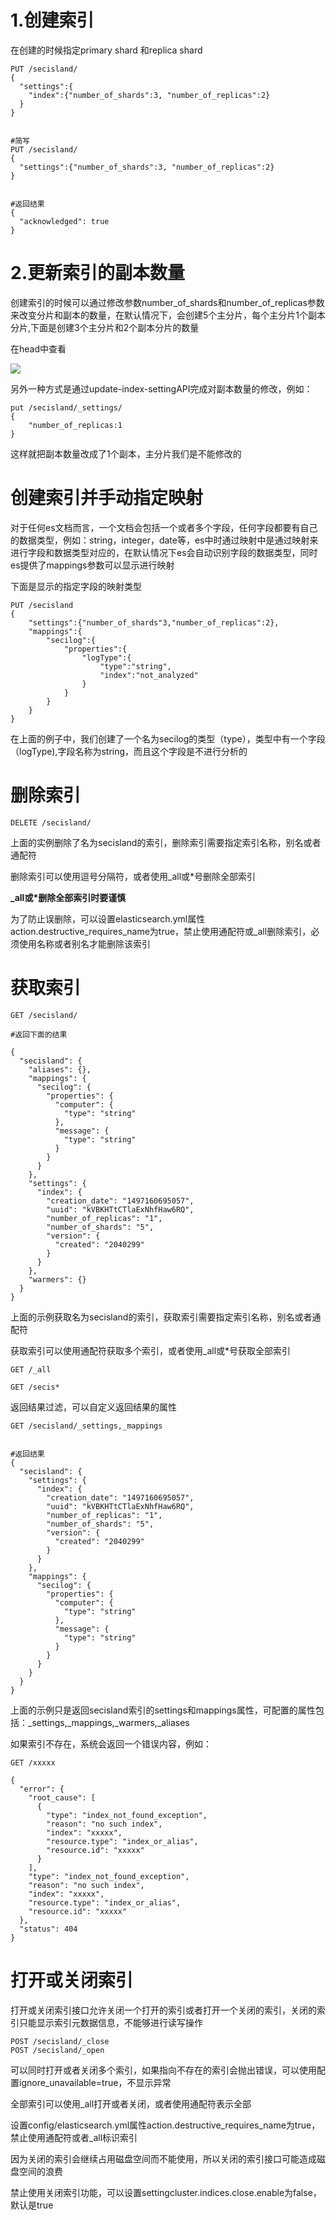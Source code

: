 # 1.创建索引

在创建的时候指定primary shard 和replica shard

```
PUT /secisland/
{
  "settings":{
    "index":{"number_of_shards":3, "number_of_replicas":2} 
  }
}


#简写
PUT /secisland/
{
  "settings":{"number_of_shards":3, "number_of_replicas":2}
}


#返回结果
{
  "acknowledged": true
}
```


# 2.更新索引的副本数量

创建索引的时候可以通过修改参数number_of_shards和number_of_replicas参数来改变分片和副本的数量，在默认情况下，会创建5个主分片，每个主分片1个副本分片,下面是创建3个主分片和2个副本分片的数量

在head中查看

![](/images/es/number_shard_replicas.jpg)


另外一种方式是通过update-index-settingAPI完成对副本数量的修改，例如：
```
put /secisland/_settings/
{
	"number_of_replicas:1
}
```
这样就把副本数量改成了1个副本，主分片我们是不能修改的

# 创建索引并手动指定映射

对于任何es文档而言，一个文档会包括一个或者多个字段，任何字段都要有自己的数据类型，例如：string，integer，date等，es中时通过映射中是通过映射来进行字段和数据类型对应的，在默认情况下es会自动识别字段的数据类型，同时es提供了mappings参数可以显示进行映射

下面是显示的指定字段的映射类型

```
PUT /secisland
{
	"settings":{"number_of_shards"3,"number_of_replicas":2},
	"mappings":{
		"secilog":{
			"properties":{
				"logType":{
					"type":"string",
					"index":"not_analyzed"
				}
			}
		}
	}
}

```
在上面的例子中，我们创建了一个名为secilog的类型（type），类型中有一个字段（logType),字段名称为string，而且这个字段是不进行分析的


# 删除索引

```
DELETE /secisland/

```
上面的实例删除了名为secisland的索引，删除索引需要指定索引名称，别名或者通配符

删除索引可以使用逗号分隔符，或者使用_all或*号删除全部索引

**_all或*删除全部索引时要谨慎**

为了防止误删除，可以设置elasticsearch.yml属性action.destructive_requires_name为true，禁止使用通配符或_all删除索引，必须使用名称或者别名才能删除该索引

# 获取索引

```
GET /secisland/

#返回下面的结果

{
  "secisland": {
    "aliases": {},
    "mappings": {
      "secilog": {
        "properties": {
          "computer": {
            "type": "string"
          },
          "message": {
            "type": "string"
          }
        }
      }
    },
    "settings": {
      "index": {
        "creation_date": "1497160695057",
        "uuid": "kVBKHTtCTlaExNhfHaw6RQ",
        "number_of_replicas": "1",
        "number_of_shards": "5",
        "version": {
          "created": "2040299"
        }
      }
    },
    "warmers": {}
  }
}

```

上面的示例获取名为secisland的索引，获取索引需要指定索引名称，别名或者通配符

获取索引可以使用通配符获取多个索引，或者使用_all或*号获取全部索引

```
GET /_all

GET /secis*

```

返回结果过滤，可以自定义返回结果的属性

```
GET /secisland/_settings,_mappings


#返回结果
{
  "secisland": {
    "settings": {
      "index": {
        "creation_date": "1497160695057",
        "uuid": "kVBKHTtCTlaExNhfHaw6RQ",
        "number_of_replicas": "1",
        "number_of_shards": "5",
        "version": {
          "created": "2040299"
        }
      }
    },
    "mappings": {
      "secilog": {
        "properties": {
          "computer": {
            "type": "string"
          },
          "message": {
            "type": "string"
          }
        }
      }
    }
  }
}

```

上面的示例只是返回secisland索引的settings和mappings属性，可配置的属性包括：_settings,_mappings,_warmers,_aliases



如果索引不存在，系统会返回一个错误内容，例如：

```
GET /xxxxx

{
  "error": {
    "root_cause": [
      {
        "type": "index_not_found_exception",
        "reason": "no such index",
        "index": "xxxxx",
        "resource.type": "index_or_alias",
        "resource.id": "xxxxx"
      }
    ],
    "type": "index_not_found_exception",
    "reason": "no such index",
    "index": "xxxxx",
    "resource.type": "index_or_alias",
    "resource.id": "xxxxx"
  },
  "status": 404
}

```

# 打开或关闭索引

打开或关闭索引接口允许关闭一个打开的索引或者打开一个关闭的索引，关闭的索引只能显示索引元数据信息，不能够进行读写操作

```
POST /secisland/_close
POST /secisland/_open

```

可以同时打开或者关闭多个索引，如果指向不存在的索引会抛出错误，可以使用配置ignore_unavailable=true，不显示异常

全部索引可以使用_all打开或者关闭，或者使用通配符表示全部

设置config/elasticsearch.yml属性action.destructive_requires_name为true，禁止使用通配符或者_all标识索引

因为关闭的索引会继续占用磁盘空间而不能使用，所以关闭的索引接口可能造成磁盘空间的浪费

禁止使用关闭索引功能，可以设置settingcluster.indices.close.enable为false，默认是true

